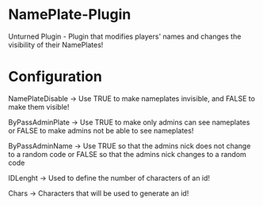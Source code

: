 # NamePlate-Plugin
Unturned Plugin - Plugin that modifies players' names and changes the visibility of their NamePlates!

# Configuration
NamePlateDisable -> Use TRUE to make nameplates invisible, and FALSE to make them visible!

ByPassAdminPlate -> Use TRUE to make only admins can see nameplates or FALSE to make admins not be able to see nameplates!

ByPassAdminName -> Use TRUE so that the admins nick does not change to a random code or FALSE so that the admins nick changes to a random code

IDLenght -> Used to define the number of characters of an id!

Chars -> Characters that will be used to generate an id!
